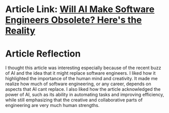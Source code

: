 # Article Link: [Will AI Make Software Engineers Obsolete? Here's the Reality](https://bootcamps.cs.cmu.edu/blog/will-ai-replace-software-engineers-reality-check)

# Article Reflection
I thought this article was interesting especially because of the recent buzz of AI and the idea that it might replace software engineers. I liked how it highlighted the importance of the human mind and creativity. It made me realize how much of software engineering, or any career, depends on aspects that AI cant replace. I also liked how the article acknowledged the power of AI, such as its ability in automating tasks and improving efficiency, while still emphasizing that the creative and collaborative parts of engineering are very much human strengths.